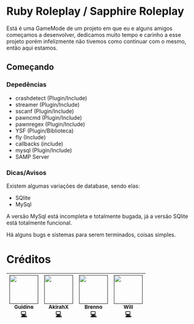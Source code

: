 # Ruby Roleplay / Sapphire Roleplay

Está é uma GameMode de um projeto em que eu e alguns amigos começamos a desenvolver, dedicamos muito tempo e carinho a esse projeto porém infelizmente não tivemos como continuar com o mesmo, então aqui estamos.

## Começando

### Depedências

* crashdetect (Plugin/Include)
* streamer (Plugin/Include)
* sscanf (Plugin/Include)
* pawncmd (Plugin/Include)
* pawnregex (Plugin/Include)
* YSF (Plugin/Biblioteca)
* fly (Include)
* callbacks (include)
* mysql (Plugin/Include)
* SAMP Server

### Dicas/Avisos

Existem algumas variações de database, sendo elas:

* SQlite
* MySql

A versão MySql está incompleta e totalmente bugada, já a versão SQlite está totalmente funcional.

Há alguns bugs e sistemas para serem terminados, coisas simples.

# Créditos

<!-- ALL-CONTRIBUTORS-LIST:START - Do not remove or modify this section -->
| [<img src="https://avatars.githubusercontent.com/u/88601412?v=4" width="75px;"/><br /><sub>Guidine</sub>]()<br />[💻]() | [<img src="https://avatars.githubusercontent.com/u/82380880?v=4" width="75px;"/><br /><sub>AkirahX</sub>]()<br />[💻]() | [<img src="https://avatars.githubusercontent.com/u/88601412?v=4" width="75px;"/><br /><sub>Brenno</sub>]()<br />[💻]() | [<img src="https://avatars.githubusercontent.com/u/88601412?v=4" width="75px;"/><br /><sub>Will</sub>]()<br />[💻]() |
| :---: | :---: | :---: | :---: |
<!-- ALL-CONTRIBUTORS-LIST:END -->




